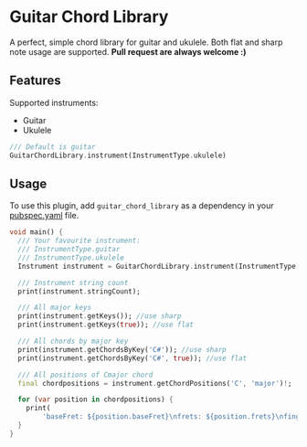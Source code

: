 # Guitar Chord Library

A perfect, simple chord library for guitar and ukulele. Both flat and sharp note usage are supported.
**Pull request are always welcome :)**

## Features

Supported instruments:

- Guitar
- Ukulele

```dart
/// Default is guitar
GuitarChordLibrary.instrument(InstrumentType.ukulele)
```

## Usage

To use this plugin, add ``guitar_chord_library`` as a dependency in your [pubspec.yaml](https://flutter.io/using-packages/) file.

```dart
void main() {
  /// Your favourite instrument:
  /// InstrumentType.guitar
  /// InstrumentType.ukulele
  Instrument instrument = GuitarChordLibrary.instrument(InstrumentType.guitar);

  /// Instrument string count
  print(instrument.stringCount);

  /// All major keys
  print(instrument.getKeys()); //use sharp
  print(instrument.getKeys(true)); //use flat

  /// All chords by major key
  print(instrument.getChordsByKey('C#')); //use sharp
  print(instrument.getChordsByKey('C#', true)); //use flat

  /// All positions of Cmajor chord
  final chordpositions = instrument.getChordPositions('C', 'major')!;

  for (var position in chordpositions) {
    print(
        'baseFret: ${position.baseFret}\nfrets: ${position.frets}\nfingers: ${position.fingers}\n');
  }
}
```

